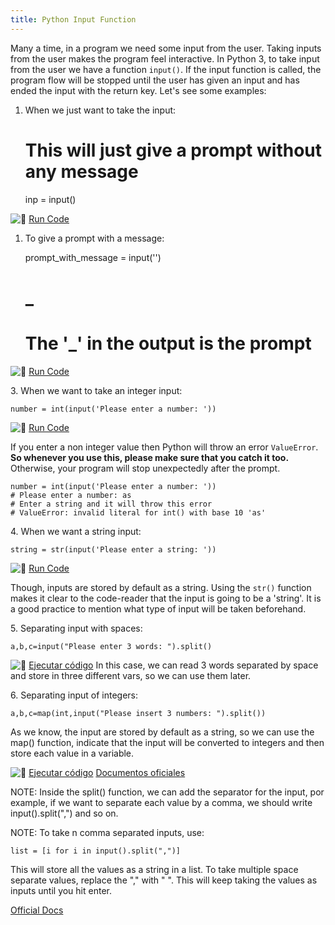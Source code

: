 ```yaml
---
title: Python Input Function
---
```

Many a time, in a program we need some input from the user. Taking inputs from the user makes the program feel interactive. In Python 3, to take input from the user we have a function `input()`. If the input function is called, the program flow will be stopped until the user has given an input and has ended the input with the return key. Let's see some examples:

1.  When we just want to take the input:

    # This will just give a prompt without any message
    inp = input()

![:rocket:](//forum.freecodecamp.com/images/emoji/emoji_one/rocket.png?v=2 ":rocket:") <a href='https://repl.it/CUqX/0' target='_blank' rel='nofollow'>Run Code</a>

1.  To give a prompt with a message:

    prompt_with_message = input('<Your prompt message should appear here>')
    # <Your prompt message should appear here> _
    # The '_' in the output is the prompt

![:rocket:](//forum.freecodecamp.com/images/emoji/emoji_one/rocket.png?v=2 ":rocket:") <a href='https://repl.it/CUqX/1' target='_blank' rel='nofollow'>Run Code</a>

3\. When we want to take an integer input:  

    number = int(input('Please enter a number: '))

![:rocket:](//forum.freecodecamp.com/images/emoji/emoji_one/rocket.png?v=2 ":rocket:") <a href='https://repl.it/CUqX/2' target='_blank' rel='nofollow'>Run Code</a>

If you enter a non integer value then Python will throw an error `ValueError`. **So whenever you use this, please make sure that you catch it too.** Otherwise, your program will stop unexpectedly after the prompt.  

    number = int(input('Please enter a number: '))
    # Please enter a number: as
    # Enter a string and it will throw this error
    # ValueError: invalid literal for int() with base 10 'as'

4\. When we want a string input:  

    string = str(input('Please enter a string: '))

![:rocket:](//forum.freecodecamp.com/images/emoji/emoji_one/rocket.png?v=2 ":rocket:") <a href='https://repl.it/CUqX/3' target='_blank' rel='nofollow'>Run Code</a>

Though, inputs are stored by default as a string. Using the `str()` function makes it clear to the code-reader that the input is going to be a 'string'. It is a good practice to mention what type of input will be taken beforehand.

5\. Separating input with spaces:
```
a,b,c=input("Please enter 3 words: ").split()
```
![:rocket:](//forum.freecodecamp.com/images/emoji/emoji_one/rocket.png?v=2 ":cohete:") [Ejecutar código](https://repl.it/@Brian_RG/multinput)
 In this case, we can read 3 words separated by space and store in three different vars, so we can use them later.

 6\. Separating input of integers:
```
a,b,c=map(int,input("Please insert 3 numbers: ").split())
```
As we know, the input are stored by default as a string, so we can use the map() function, indicate that the input will be converted to integers and then store each value in a variable.

 ![:rocket:](//forum.freecodecamp.com/images/emoji/emoji_one/rocket.png?v=2 ":cohete:") [Ejecutar código](https://repl.it/@Brian_RG/Intput)
 [Documentos oficiales](https://docs.python.org/3/library/functions.html#input)

NOTE: Inside the split() function, we can add the separator for the input, por example, if we want to separate each value by a comma, we should write input().split(",") and so on.

NOTE: To take n comma separated inputs, use:
```
list = [i for i in input().split(",")]
```
This will store all the values as a string in a list.
To take multiple space separate values, replace the "," with " ".
This will keep taking the values as inputs until you hit enter.

<a href='https://docs.python.org/3/library/functions.html#input' target='_blank' rel='nofollow'>Official Docs</a>
